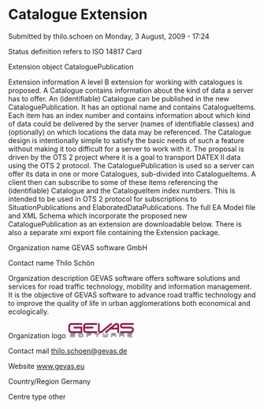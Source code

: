 # Catalogue Extension

Submitted by thilo.schoen on Monday, 3 August, 2009 - 17:24

Status definition refers to ISO 14817
Card

Extension object
CataloguePublication

Extension information
A level B extension for working with catalogues is proposed. A Catalogue contains information about the kind of data a server has to offer. An (identifiable) Catalogue can be published in the new CataloguePublication. It has an optional name and contains CatalogueItems. Each item has an index number and contains information about which kind of data could be delivered by the server (names of identifiable classes) and (optionally) on which locations the data may be referenced. The Catalogue design is intentionally simple to satisfy the basic needs of such a feature without making it too difficult for a server to work with it. The proposal is driven by the OTS 2 project where it is a goal to transport DATEX II data using the OTS 2 protocol. The CataloguePublication is used so a server can offer its data in one or more Catalogues, sub-divided into CatalogueItems. A client then can subscribe to some of these items referencing the (identifiable) Catalogue and the CatalogueItem index numbers. This is intended to be used in OTS 2 protocol for subscriptions to SituationPublications and ElaboratedDataPublications. The full EA Model file and XML Schema which incorporate the proposed new CataloguePublication as an extension are downloadable below. There is also a separate xmi export file containing the Extension package.

Organization name
GEVAS software GmbH

Contact name
Thilo Schön

Organization description
GEVAS software offers software solutions and services for road traffic technology, mobility and information management. It is the objective of GEVAS software to advance road traffic technology and to improve the quality of life in urban agglomerations both economical and ecologically.

Organization logo
![Alt text](image.png)

Contact mail
thilo.schoen@gevas.de

Website
www.gevas.eu

Country/Region
Germany

Centre type
other
